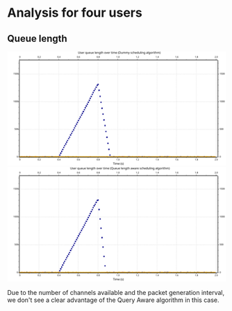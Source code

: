 # Analysis for four users

## Queue length

![Queue length using Dummy](./FourUsersDummy.svg)
![Queue length using Queue Aware](./FourUsersQueueAware.svg)

Due to the number of channels available and the packet generation interval, we don't see a clear advantage of the Query Aware algorithm in this case.
